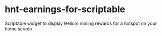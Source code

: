# hnt-earnings-for-scriptable
Scriptable widget to display Helium mining rewards for a hotspot on your home screen

